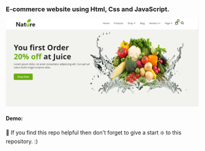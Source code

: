 ### E-commerce website using Html, Css and JavaScript.

![E-commerce website](https://github.com/shrimon347/nature/blob/main/pic.png?raw=true)

#### Demo:

🙏 If you find this repo helpful then don't forget to give a start ❇️ to this repository. :)
